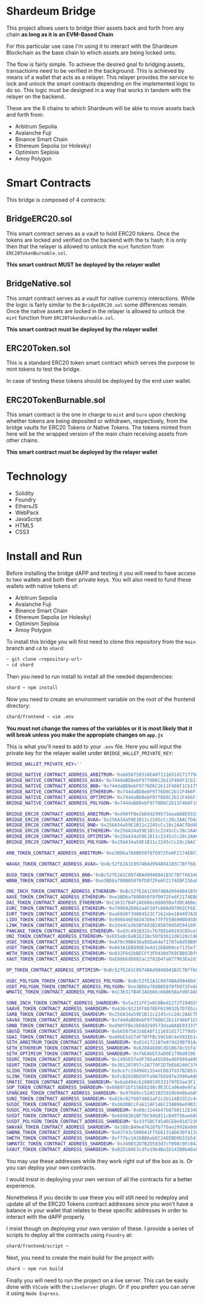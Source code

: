 # Shardeum Bridge

This project allows users to bridge thier assets back and forth from any 
chain **as long as it is an EVM-Based Chain**

For this particular use case I'm using it to interact with the 
Shardeum Blockchain as the base chain to which assets are being locked onto.

The flow is fairly simple. To achieve the desired goal fo bridging assets, 
transactioins need to be verified in the background. This is achieved by means 
of a wallet that acts as a relayer. This relayer provides the service to lock 
and unlock the smart contracts depending on the implemented logic to do so. 
This logic must be designed in a way that works in tandem with the relayer on 
the backend.

These are the 6 chains to which Shardeum will be able to move assets back and
forth from:
- Arbitrum Sepolia
- Avalanche Fuji
- Binance Smart Chain
- Ethereum Sepolia (or Holesky)
- Optimism Seploia
- Amoy Polygon

# Smart Contracts
This bridge is composed of 4 contracts:

## BridgeERC20.sol
This smart contract serves as a vault to hold ERC20 tokens. Once the tokens are
locked and verified on the backend with the tx hash; it is  only then that the 
relayer is allowed to unlock the `mint` function from `ERC20TokenBurnable.sol`.

**This smart contract MUST be deployed by the relayer wallet**

## BridgeNative.sol
This smart contract serves as a vault for native currency interactions. While 
the logic is fairly similar to the `BridgeERC20.sol` some differences remain.
Once the native assets are locked in the relayer is allowed to unlock the 
`mint` function from `ERC20TokenBurnable.sol`.

**This smart contract must be deployed by the relayer wallet**

## ERC20Token.sol
This is a standard ERC20 token smart contract which serves the purpose to mint
tokens to test the bridge.

In case of testing these tokens should be deployed by the end user wallet.

## ERC20TokenBurnable.sol
This smart contract is the one in charge to `mint` and `burn` upon checking
whether tokens are being deposited or withdrawn, respectively, from the bridge
vaults for ERC20 Tokens or Native Tokens. The tokens minted from here will be
the wrapped version of the main chain receiving assets from other chains.

**This smart contract must be deployed by the relayer wallet**

# Technology
- Solidity
- Foundry
- EthersJS
- WebPack
- JavaScript
- HTML5
- CSS3

# Install and Run
Before installing the bridge dAPP and testing it you will need to have access
to two wallets and both their private keys. You will also need to fund these
wallets with native tokens of:
- Arbitrum Sepolia
- Avalanche Fuji
- Binance Smart Chain
- Ethereum Sepolia (or Holesky)
- Optimism Seploia
- Amoy Polygon

To install this bridge you will first need to clone this repository from the
`main` branch and `cd` to `shard`:

```sh
~ git clone <repository-url>
~ cd shard
```

Then you need to run install to install all the needed dependencies:
```sh
shard ~ npm install
```

Now you need to create an environment variable on the root of the frontend directory:
```sh
shard/frontend ~ vim .env
```
**You must not change the names of the variables or it is most likely that it 
will break unless you make the appropiate changes on `app.js`**

This is what you'll need to add to your `.env` file. Here you will input the
private key for the relayer wallet under `BRIDGE_WALLET_PRIVATE_KEY`:

```sh
BRIDGE_WALLET_PRIVATE_KEY=''

BRIDGE_NATIVE_CONTRACT_ADDRESS_ARBITRUM='0xb650750316EA8f111651d171779d545B88563d60'
BRIDGE_NATIVE_CONTRACT_ADDRESS_AVAX='0x744daBD8ebF9776D6C2b11F466F1Cb175eB12CA8'
BRIDGE_NATIVE_CONTRACT_ADDRESS_BNB='0x744daBD8ebF9776D6C2b11F466F1Cb175eB12CA8'
BRIDGE_NATIVE_CONTRACT_ADDRESS_ETHEREUM='0x744daBD8ebF9776D6C2b11F466F1Cb175eB12CA8'
BRIDGE_NATIVE_CONTRACT_ADDRESS_OPTIMISM='0x744daBD8ebF9776D6C2b11F466F1Cb175eB12CA8'
BRIDGE_NATIVE_CONTRACT_ADDRESS_POLYGON='0x744daBD8ebF9776D6C2b11F466F1Cb175eB12CA8'

BRIDGE_ERC20_CONTRACT_ADDRESS_ARBITRUM='0xd90fFBe2bDdd299573daa8A8E9333753a5Be82d7'
BRIDGE_ERC20_CONTRACT_ADDRESS_AVAX='0x256A34a59E1B11c2245cCc28c2AACfDd4b57c221'
BRIDGE_ERC20_CONTRACT_ADDRESS_BNB='0x256A34a59E1B11c2245cCc28c2AACfDd4b57c221'
BRIDGE_ERC20_CONTRACT_ADDRESS_ETHEREUM='0x256A34a59E1B11c2245cCc28c2AACfDd4b57c221'
BRIDGE_ERC20_CONTRACT_ADDRESS_OPTIMISM='0x256A34a59E1B11c2245cCc28c2AACfDd4b57c221'
BRIDGE_ERC20_CONTRACT_ADDRESS_POLYGON='0x256A34a59E1B11c2245cCc28c2AACfDd4b57c221'

ARB_TOKEN_CONTRACT_ADDRESS_ARBITRUM='0xe3BD6a788B058f8fD972Fe6F2174EBF25baD3b54'

WAVAX_TOKEN_CONTRACT_ADDRESS_AVAX='0xBc52fE2A1C0974BAd9948041B3C7Bff66340ee09'

BUSD_TOKEN_CONTRACT_ADDRESS_BNB='0xBc52fE2A1C0974BAd9948041B3C7Bff66340ee09'
WBNB_TOKEN_CONTRACT_ADDRESS_BNB='0xe3BD6a788B058f8fD972Fe6F2174EBF25baD3b54'

ONE_INCH_TOKEN_CONTRACT_ADDRESS_ETHEREUM='0xBc52fE2A1C0974BAd9948041B3C7Bff66340ee09'
AAVE_TOKEN_CONTRACT_ADDRESS_ETHEREUM='0xe3BD6a788B058f8fD972Fe6F2174EBF25baD3b54'
DAI_TOKEN_CONTRACT_ADDRESS_ETHEREUM='0xC3631fB4F2AE666c66065Bafd0C46Be223496D15'
EURC_TOKEN_CONTRACT_ADDRESS_ETHEREUM='0x799692D062a4F24fc808d97002CF6E36C70bF2ca'
EURT_TOKEN_CONTRACT_ADDRESS_ETHEREUM='0xa60d8f39004523C7162ebe1B4497A3DC05F5E38A'
LIDO_TOKEN_CONTRACT_ADDRESS_ETHEREUM='0x996646E9A347D6e77FfE586900D45D814047b666'
LINK_TOKEN_CONTRACT_ADDRESS_ETHEREUM='0x3d44Ce365BfA91B24507695059410914e79988a5'
PANCAKE_TOKEN_CONTRACT_ADDRESS_ETHEREUM='0xd3c491B315c7b7DEb49103CB5ce54b805a903651'
UNI_TOKEN_CONTRACT_ADDRESS_ETHEREUM='0x655eBcEeB1E238c50783611d0128cCABC52Ad37F'
USDC_TOKEN_CONTRACT_ADDRESS_ETHEREUM='0xAf0c90B436a95Da64e71787e6d59B99fBB5DBAf7'
USDT_TOKEN_CONTRACT_ADDRESS_ETHEREUM='0x043A1EB899E3e4d12EBd09ce7135e71D1E4cc52a'
WETH_TOKEN_CONTRACT_ADDRESS_ETHEREUM='0x832F6d2bBECFf3FD430d769CB892BfC04ea7fDdc'
XAUT_TOKEN_CONTRACT_ADDRESS_ETHEREUM='0xE8866dD882ac2f82D4fa077963Ee2d31d0aE1428'

OP_TOKEN_CONTRACT_ADDRESS_OPTIMISM='0xBc52fE2A1C0974BAd9948041B3C7Bff66340ee09'

USDC_POLYGON_TOKEN_CONTRACT_ADDRESS_POLYGON='0xBc52fE2A1C0974BAd9948041B3C7Bff66340ee09'
USDT_POLYGON_TOKEN_CONTRACT_ADDRESS_POLYGON='0xe3BD6a788B058f8fD972Fe6F2174EBF25baD3b54'
WMATIC_TOKEN_CONTRACT_ADDRESS_POLYGON='0xC3631fB4F2AE666c66065Bafd0C46Be223496D15'

SONE_INCH_TOKEN_CONTRACT_ADDRESS_SHARDEUM='0x5a311FF2e0C0Bed2272f1940299636aF367B2E1a'
SAAVE_TOKEN_CONTRACT_ADDRESS_SHARDEUM='0xA36c9221FF8870EF619032b7D785cA1f871542b2'
SARB_TOKEN_CONTRACT_ADDRESS_SHARDEUM='0x256A34a59E1B11c2245cCc28c2AACfDd4b57c221'
SAVAX_TOKEN_CONTRACT_ADDRESS_SHARDEUM='0x744daBD8ebF9776D6C2b11F466F1Cb175eB12CA8'
SBNB_TOKEN_CONTRACT_ADDRESS_SHARDEUM='0xd90fFBe2bDdd299573daa8A8E9333753a5Be82d7'
SBUSD_TOKEN_CONTRACT_ADDRESS_SHARDEUM='0xb650750316EA8f111651d171779d545B88563d60'
SDAI_TOKEN_CONTRACT_ADDRESS_SHARDEUM='0xA0bE5d27dF7BfFBc59Cb8C4e591Eb1c7D52212D5'
SETH_ARBITRUM_TOKEN_CONTRACT_ADDRESS_SHARDEUM='0x814172187e074d298791Aac9FFE8E031f5a714cb'
SETH_ETHEREUM_TOKEN_CONTRACT_ADDRESS_SHARDEUM='0x62884680CdD1B678c55f47F1e6201bd9fcd93a5b'
SETH_OPTIMISM_TOKEN_CONTRACT_ADDRESS_SHARDEUM='0xfbEAbE53aD0E179bd010Ef1Ffaa99dA700690Cf7'
SEURC_TOKEN_CONTRACT_ADDRESS_SHARDEUM='0x1495E57edF705aA5589a46F699a89bF93bc8425E'
SEURT_TOKEN_CONTRACT_ADDRESS_SHARDEUM='0x301207057c2A770F2D7bEb8246C37611527fd2cf'
SLIDO_TOKEN_CONTRACT_ADDRESS_SHARDEUM='0x9cefc1949661354eCD63fd37B2853a97F39A71Fa'
SLINK_TOKEN_CONTRACT_ADDRESS_SHARDEUM='0xFcB2030Dd3FFa9A765b97e3990aA9b8F1635405D'
SMATIC_TOKEN_CONTRACT_ADDRESS_SHARDEUM='0x6a6494cb1008195331f97D3ae3F11d6367FC0F98'
SOP_TOKEN_CONTRACT_ADDRESS_SHARDEUM='0x09B971bf156E02d8c9E3CCa96e0e97a35B60Beb8'
SPANCAKE_TOKEN_CONTRACT_ADDRESS_SHARDEUM='0x97689cc52A51025920b940beb05731Ba926E9E03'
SUNI_TOKEN_CONTRACT_ADDRESS_SHARDEUM='0x816c02f6074861aF2c2b114B3352c44554B610c4'
SUSDC_TOKEN_CONTRACT_ADDRESS_SHARDEUM='0x88d0BCcFa611AF146C23AB96e69B33321Cf6eaE3'
SUSDC_POLYGON_TOKEN_CONTRACT_ADDRESS_SHARDEUM='0x88c3244b47b8790112E34DBEEF728453A63785A9'
SUSDT_TOKEN_CONTRACT_ADDRESS_SHARDEUM='0x6D983618F76C94b811cB49756aeb889764940f37'
SUSDT_POLYGON_TOKEN_CONTRACT_ADDRESS_SHARDEUM='0x33f5BCf45d6CE8e91872361770304717E3C2DaB8'
SWAVAX_TOKEN_CONTRACT_ADDRESS_SHARDEUM='0x10DcB49ed7628fb770ae29920a9d6a5C5A690FDA'
SWBNB_TOKEN_CONTRACT_ADDRESS_SHARDEUM='0x83743c500DA1F75E6131AD63Df413e97778E2ECE'
SWETH_TOKEN_CONTRACT_ADDRESS_SHARDEUM='0xf77bc1A26BBAabEC24EEBD9D31b543520fAF1560'
SWMATIC_TOKEN_CONTRACT_ADDRESS_SHARDEUM='0x340852D7B2D583d7cf098c9Fc842d6f7Fdf015f7'
SXAUT_TOKEN_CONTRACT_ADDRESS_SHARDEUM='0xB2D10AE3cdfe1964Ba1b142B0bA0a0F2936581b0'
```

You may use these addresses while they work right out of the box
as is. Or you can deploy your own contracts.

I would insist in deploying your own version of all the contracts for a better 
experience.

Nonetheless if you decide to use these you will still need to redeploy and 
update all of the ERC20 Tokens contract addresses since you won't have a 
balance in your wallet that relates to these specific addresses in order to 
interact with the dAPP properly.

I insist though on deploying your own version of these. I provide a series 
of scripts to deploy all the contracts using `Foundry` at:
```sh
shard/frontend/script ~
```

Next, you need to create the main build for the project with:
```sh
shard ~ npm run build
```

Finally you will need to run the project on a live server. This can be easily done
with `VSCode` with the `LiveServer` plugin. Or if you preferr you can serve it
using `Node Express`.
